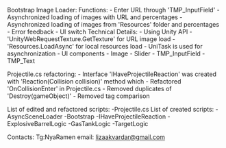 Bootstrap Image Loader:
      Functions:
          - Enter URL through 'TMP_InputField'
          - Asynchronized loading of images with URL and percentages
          - Asynchronized loading of images from 'Resources' folder and percentages
          - Error feedback
          - UI switch
      Technical Details:
          - Using Unity API 
              - 'UnityWebRequestTexture.GetTexture' for URL image load
              - 'Resources.LoadAsync<Sprite>' for local resources load
          - UniTask is used for asynchronization
          - UI components
              - Image
              - Slider
              - TMP_InputField
              - TMP_Text
              
Projectile.cs refactoring:
      - Interface 'IHaveProjectileReaction' was created with 'Reaction(Collision collision)' method which 
      - Refactored 'OnCollisionEnter' in Projectile.cs
      - Removed duplicates of 'Destroy(gameObject)'
      - Removed tag comparison


List of edited and refactored scripts:
        -Projectile.cs
List of created scripts:
        -AsyncSceneLoader
        -Bootstrap
        -IHaveProjectileReaction
        -ExplosiveBarrelLogic
        -GasTankLogic
        -TargetLogic

 Contacts:
       Tg:NyaRamen
       email: lizaakvardar@gmail.com
